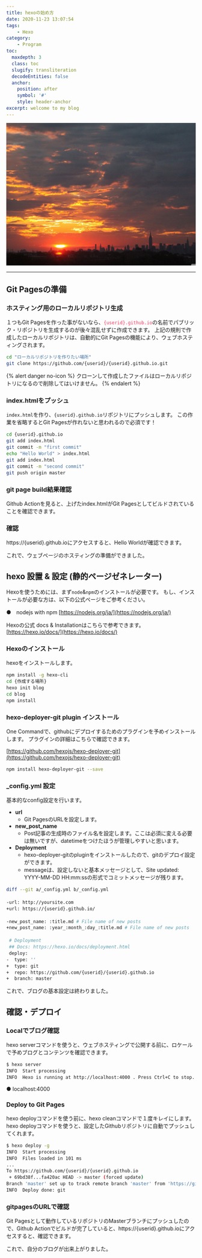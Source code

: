 ```yaml
---
title: hexoの始め方
date: 2020-11-23 13:07:54
tags:
    - Hexo
category: 
    - Program
toc:
  maxdepth: 3
  class: toc
  slugify: transliteration
  decodeEntities: false
  anchor:
    position: after
    symbol: '#'
    style: header-anchor
excerpt: welcome to my blog
---
```


![カメラの画像](/images/Sunset_clouds_cityscapes_new_york_city_city_skyline_1920x1440.jpg)

<!-- > これは引用です。 -->

<!-- toc -->

---

## Git Pagesの準備

### ホスティング用のローカルリポジトリ生成

１つもGit Pagesを作った事がないなら、<font color=#FF3860>`{userid}.github.io`</font>の名前でパブリック・リポジトリを生成するのが後々混乱せずに作成できます。
上記の規則で作成したローカルリポジトリは、自動的にGit Pagesの機能により、ウェブホスティングされます。

``` bash
cd "ローカルリポジトリを作りたい場所"
git clone https://github.com/{userid}/{userid}.github.io.git
```

{% alert danger no-icon %}
クローンして作成したファイルはローカルリポジトリになるので削除してはいけません。
{% endalert %}

### index.htmlをプッシュ

`index.html`を作り、`{userid}.github.io`リポジトリにプッシュします。
この作業を省略するとGit Pagesが作れないと思われるので必須です！

``` bash
cd {userid}.github.io
git add index.html
git commit -m "first commit"
echo "Hello World" > index.html
git add index.html
git commit -m "second commit"
git push origin master
```

### git page build結果確認

Github Actionを見ると、上げたindex.htmlがGit Pagesとしてビルドされていることを確認できます。

### 確認

https://{userid}.github.ioにアクセスすると、Hello Worldが確認できます。

これで、ウェブページのホスティングの準備ができました。

## hexo 設置 & 設定 (静的ページゼネレーター)

Hexoを使うためには、まず`node`&`npm`のインストールが必要です。
もし、インストールが必要な方は、以下の公式ページをご参考ください。

●　nodejs with npm
[https://nodejs.org/ja/](https://nodejs.org/ja/)

Hexoの公式 docs & Installationはこちらで参考できます。
[https://hexo.io/docs/](https://hexo.io/docs/)

### Hexoのインストール

hexoをインストールします。

``` bash
npm install -g hexo-cli
cd {作成する場所}
hexo init blog
cd blog
npm install
```
### hexo-deployer-git plugin インストール

One Commandで、githubにデプロイするためのプラグインを予めインストールします。
プラグインの詳細はこちらで確認できます。

[https://github.com/hexojs/hexo-deployer-git](https://github.com/hexojs/hexo-deployer-git)

``` bash
npm install hexo-deployer-git --save
```

### _config.yml 設定

基本的なconfig設定を行います。

- **url**
  - Git PagesのURLを設定します。
- **new_post_name**
  - Post記事の生成時のファイル名を設定します。ここは必須に変える必要は無いですが、datetimeをつけたほうが管理しやすいと思います。
- **Deployment**
  - hexo-deployer-gitのpluginをインストールしたので、gitのデプロイ設定ができます。
  - messageは、設定しないと基本メッセージとして、Site updated: YYYY-MM-DD HH:mm:ssの形式でコミットメッセージが残ります。

``` bash
diff --git a/_config.yml b/_config.yml

-url: http://yoursite.com
+url: https://{userid}.github.io/

-new_post_name: :title.md # File name of new posts
+new_post_name: :year_:month_:day_:title.md # File name of new posts

 # Deployment
 ## Docs: https://hexo.io/docs/deployment.html
 deploy:
-  type: ''
+  type: git
+  repo: https://github.com/{userid}/{userid}.github.io
+  branch: master
```
これで、ブログの基本設定は終わりました。

## 確認・デプロイ

### Localでブログ確認

hexo serverコマンドを使うと、ウェブホスティングで公開する前に、ロケールで予めブログとコンテンツを確認できます。

``` bash
$ hexo server
INFO  Start processing
INFO  Hexo is running at http://localhost:4000 . Press Ctrl+C to stop.
```

● localhost:4000


### Deploy to Git Pages
hexo deployコマンドを使う前に、hexo cleanコマンドで１度キレイにします。
hexo deployコマンドを使うと、設定したGithubリポジトリに自動でプッシュしてくれます。

``` bash
$ hexo deploy -g
INFO  Start processing
INFO  Files loaded in 101 ms
...
To https://github.com/{userid}/{userid}.github.io
 + 69bd38f...fa420ac HEAD -> master (forced update)
Branch 'master' set up to track remote branch 'master' from 'https://github.com/{username}/{username}.github.io'.
INFO  Deploy done: git
```

### gitpagesのURLで確認

Git Pagesとして動作しているリポジトリのMasterブランチにプッシュしたので、Github Actionでビルドが完了していると、https://{userid}.github.ioにアクセスすると、確認できます。

これで、自分のブログが出来上がりました。


